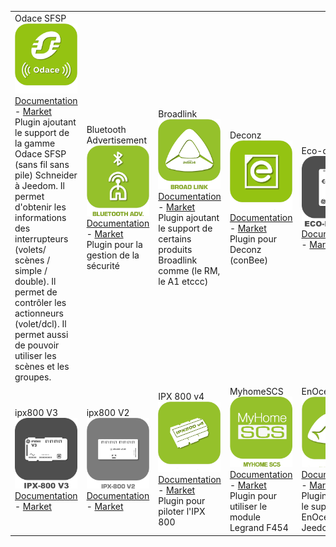| | | | | | |
|--- | --- | --- | --- | --- | ---
|Odace SFSP<img src="beagle/beagle_icon.png" width="100" /><br>[Documentation](beagle/index.md) - [Market](https://market.jeedom.com/index.php?v=d&p=market_display&id=3917)<br/>Plugin ajoutant le support de la gamme Odace SFSP (sans fil sans pile) Schneider à Jeedom. Il permet d'obtenir les informations des interrupteurs (volets/ scènes / simple / double). Il permet de contrôler les actionneurs (volet/dcl). Il permet aussi de pouvoir utiliser les scènes et les groupes.|Bluetooth Advertisement<img src="blea/blea_icon.png" width="100" /><br>[Documentation](blea/index.md) - [Market](https://market.jeedom.com/index.php?v=d&p=market_display&id=2554)<br/>Plugin pour la gestion de la sécurité|Broadlink<img src="broadlink/broadlink_icon.png" width="100" /><br>[Documentation](broadlink/index.md) - [Market](https://market.jeedom.com/index.php?v=d&p=market_display&id=2699)<br/>Plugin ajoutant le support de certains produits Broadlink comme (le RM, le A1 etccc)|Deconz<img src="deconz/deconz_icon.png" width="100" /><br>[Documentation](deconz/index.md) - [Market](https://market.jeedom.com/index.php?v=d&p=market_display&id=3610)<br/>Plugin pour Deconz (conBee)|Eco-device<img src="ecodevice/ecodevice_icon.png" width="100" /><br>[Documentation](ecodevice/index.md) - [Market](https://market.jeedom.com/index.php?v=d&p=market_display&id=342)<br/>|Edimax Plug<img src="edimaxplug/edimaxplug_icon.png" width="100" /><br>[Documentation](edimaxplug/index.md) - [Market](https://market.jeedom.com/index.php?v=d&p=market_display&id=2455)<br/>|Edisio<img src="edisio/edisio_icon.png" width="100" /><br>[Documentation](edisio/index.md) - [Market](https://market.jeedom.com/index.php?v=d&p=market_display&id=1541)<br/>Plugin ajoutant le support du protocole Edisio à Jeedom
|ipx800 V3<img src="ipx800/ipx800_icon.png" width="100" /><br>[Documentation](ipx800/index.md) - [Market](https://market.jeedom.com/index.php?v=d&p=market_display&id=344)<br/>|ipx800 V2<img src="ipx800v2/ipx800v2_icon.png" width="100" /><br>[Documentation](ipx800v2/index.md) - [Market](https://market.jeedom.com/index.php?v=d&p=market_display&id=1194)<br/>|IPX 800 v4<img src="ipx800v4/ipx800v4_icon.png" width="100" /><br>[Documentation](ipx800v4/index.md) - [Market](https://market.jeedom.com/index.php?v=d&p=market_display&id=2046)<br/>Plugin pour piloter l'IPX 800|MyhomeSCS<img src="myhomescs/myhomescs_icon.png" width="100" /><br>[Documentation](myhomescs/index.md) - [Market](https://market.jeedom.com/index.php?v=d&p=market_display&id=3107)<br/>Plugin pour utiliser le module Legrand F454|EnOcean<img src="openenocean/openenocean_icon.png" width="100" /><br>[Documentation](openenocean/index.md) - [Market](https://market.jeedom.com/index.php?v=d&p=market_display&id=2622)<br/>Plugin ajoutant le support du EnOcean à Jeedom